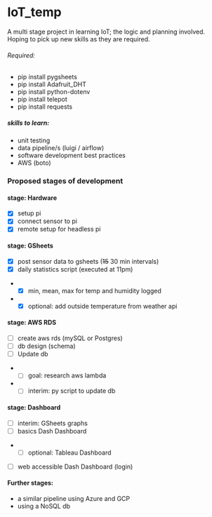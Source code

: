 # IoT_temp
A multi stage project in learning IoT; the logic and planning involved. <br>
Hoping to pick up new skills as they are required.

###### Required:
- pip install pygsheets
- pip install Adafruit_DHT
- pip install python-dotenv
- pip install telepot
- pip install requests

##### skills to learn:
- unit testing
- data pipeline/s (luigi / airflow)
- software development best practices
- AWS (boto)

### Proposed stages of development
#### stage: Hardware
- [x] setup pi
- [x] connect sensor to pi
- [x] remote setup for headless pi

#### stage: GSheets
- [x] post sensor data to gsheets (<s>15</s> 30 min intervals)
- [x] daily statistics script (executed at 11pm)
- - [x] min, mean, max for temp and humidity logged
- - [x] optional: add outside temperature from weather api

#### stage: AWS RDS
- [ ] create aws rds (mySQL or Postgres)
- [ ] db design (schema)
- [ ] Update db
- - [ ] goal: research aws lambda
- - [ ] interim: py script to update db

#### stage: Dashboard
- [ ] interim: GSheets graphs
- [ ] basics Dash Dashboard
- - [ ] optional: Tableau Dashboard
- [ ] web accessible Dash Dashboard (login)

#### Further stages:
- a similar pipeline using Azure and GCP
- using a NoSQL db
